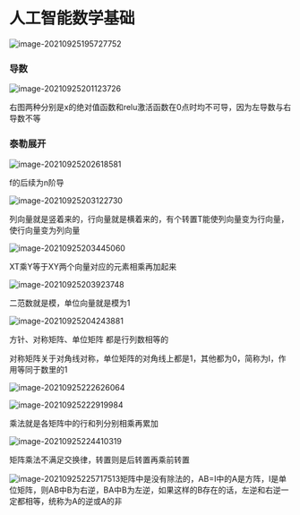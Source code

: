 # 人工智能数学基础

![image-20210925195727752](C:\Users\1wrng\AppData\Roaming\Typora\typora-user-images\image-20210925195727752.png)

### 导数

![image-20210925201123726](C:\Users\1wrng\AppData\Roaming\Typora\typora-user-images\image-20210925201123726.png)

右图两种分别是x的绝对值函数和relu激活函数在0点时均不可导，因为左导数与右导数不等

### 泰勒展开

![image-20210925202618581](C:\Users\1wrng\AppData\Roaming\Typora\typora-user-images\image-20210925202618581.png)

f的后续为n阶导



![image-20210925203122730](C:\Users\1wrng\AppData\Roaming\Typora\typora-user-images\image-20210925203122730.png)

列向量就是竖着来的，行向量就是横着来的，有个转置T能使列向量变为行向量，使行向量变为列向量

![image-20210925203445060](C:\Users\1wrng\AppData\Roaming\Typora\typora-user-images\image-20210925203445060.png)

XT乘Y等于XY两个向量对应的元素相乘再加起来

![image-20210925203923748](C:\Users\1wrng\AppData\Roaming\Typora\typora-user-images\image-20210925203923748.png)

二范数就是模，单位向量就是模为1

![image-20210925204243881](C:\Users\1wrng\AppData\Roaming\Typora\typora-user-images\image-20210925204243881.png)

方针、对称矩阵、单位矩阵 都是行列数相等的

对称矩阵关于对角线对称，单位矩阵的对角线上都是1，其他都为0，简称为I，作用等同于数里的1



![image-20210925222626064](C:\Users\1wrng\AppData\Roaming\Typora\typora-user-images\image-20210925222626064.png)

![image-20210925222919984](C:\Users\1wrng\AppData\Roaming\Typora\typora-user-images\image-20210925222919984.png)

乘法就是各矩阵中的行和列分别相乘再累加



![image-20210925224410319](C:\Users\1wrng\AppData\Roaming\Typora\typora-user-images\image-20210925224410319.png)

矩阵乘法不满足交换律，转置则是后转置再乘前转置

![image-20210925225717513](C:\Users\1wrng\AppData\Roaming\Typora\typora-user-images\image-20210925225717513.png)矩阵中是没有除法的，AB=I中的A是方阵，I是单位矩阵，则AB中B为右逆，BA中B为左逆，如果这样的B存在的话，左逆和右逆一定都相等，统称为A的逆或A的非